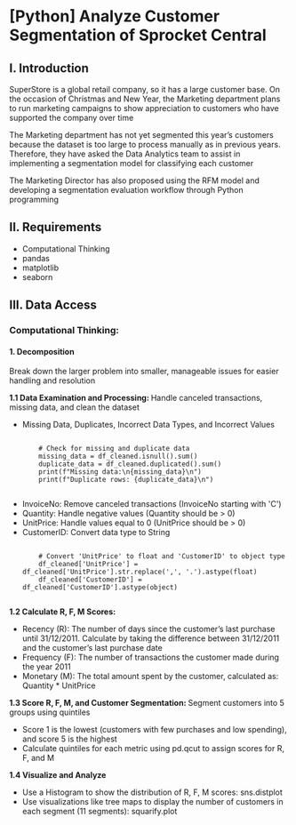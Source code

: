 # [Python] Analyze Customer Segmentation of Sprocket Central
<h2>I. Introduction</h1>
<p>SuperStore is a global retail company, so it has a large customer base. On the occasion of Christmas and New Year, the Marketing department plans to run marketing campaigns to show appreciation to customers who have supported the company over time</p>
<p>The Marketing department has not yet segmented this year’s customers because the dataset is too large to process manually as in previous years. Therefore, they have asked the Data Analytics team to assist in implementing a segmentation model for classifying each customer</p>
<p>The Marketing Director has also proposed using the RFM model and developing a segmentation evaluation workflow through Python programming</p>
<h2>II. Requirements</h2>
<ul>
  <li>Computational Thinking</li>
  <li>pandas</li>
  <li>matplotlib</li>
  <li>seaborn</li>
</ul>
<h2>III. Data Access</h2>
<h3>Computational Thinking:</h3>
<h4>1. Decomposition</h4>
<p>Break down the larger problem into smaller, manageable issues for easier handling and resolution</p>
<p><b>1.1 Data Examination and Processing: </b>Handle canceled transactions, missing data, and clean the dataset</p>
<ul>
  <li>Missing Data, Duplicates, Incorrect Data Types, and Incorrect Values</li>
  <div class="code-box">
    <pre><code>
    # Check for missing and duplicate data
    missing_data = df_cleaned.isnull().sum()
    duplicate_data = df_cleaned.duplicated().sum()
    print(f"Missing data:\n{missing_data}\n")
    print(f"Duplicate rows: {duplicate_data}\n")
    </code></pre>  
  </div>
  <li>InvoiceNo: Remove canceled transactions (InvoiceNo starting with 'C')</li>
  <li>Quantity: Handle negative values (Quantity should be > 0)</li>
  <li>UnitPrice: Handle values equal to 0 (UnitPrice should be > 0)</li>
  <li>CustomerID: Convert data type to String</li>
  <div class="code-box">
    <pre><code>
    # Convert 'UnitPrice' to float and 'CustomerID' to object type
    df_cleaned['UnitPrice'] = df_cleaned['UnitPrice'].str.replace(',', '.').astype(float)
    df_cleaned['CustomerID'] = df_cleaned['CustomerID'].astype(object)
    </code></pre>  
   </div>
</ul>
<p><b>1.2 Calculate R, F, M Scores:</b></p>
<ul>
  <li>Recency (R): The number of days since the customer’s last purchase until 31/12/2011. Calculate by taking the difference between 31/12/2011 and the customer’s last purchase date</li>
  <li>Frequency (F): The number of transactions the customer made during the year 2011</li>
  <li>Monetary (M): The total amount spent by the customer, calculated as: Quantity * UnitPrice</li>
</ul>
<p><b>1.3 Score R, F, M, and Customer Segmentation: </b>Segment customers into 5 groups using quintiles</p>
<ul>
  <li>Score 1 is the lowest (customers with few purchases and low spending), and score 5 is the highest</li>
  <li>Calculate quintiles for each metric using pd.qcut to assign scores for R, F, and M</li>
</ul>
<p><b>1.4 Visualize and Analyze</b></p>
<ul>
  <li>Use a Histogram to show the distribution of R, F, M scores: sns.distplot</li>
  <li>Use visualizations like tree maps to display the number of customers in each segment (11 segments): squarify.plot</li>
</ul>
